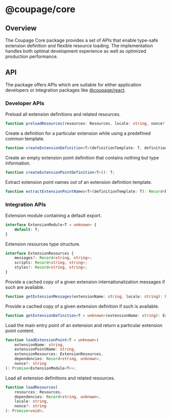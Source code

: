 # @coupage/core

## Overview

The Coupage Core package provides a set of APIs that enable type-safe extension definition and flexible resource
loading. The implementation handles both optimal development experience as well as optimized production performance.

## API

The package offers APIs which are suitable for either application developers or integration packages like
[@coupage/react](https://github.com/asual/coupage/tree/master/packages/react).

### Developer APIs

Preload all extension definitions and related resources.

```typescript
function preloadResources(resources: Resources, locale: string, nonce?: string): void;
```

Create a definition for a particular extension while using a predefined common template.

```typescript
function createExtensionDefinition<T>(definitionTemplate: T, definition: T): T;
```

Create an empty extension point definition that contains nothing but type information.

```typescript
function createExtensionPointDefinition<T>(): T;
```

Extract extension point names out of an extension definition template.

```typescript
function extractExtensionPointNames<T>(definitionTemplate: T): Record<keyof T, string>;
```

### Integration APIs

Extension module containing a default export.

```typescript
interface ExtensionModule<T = unknown> {
    default: T;
}
```

Extension resources type structure.

```typescript
interface ExtensionResources {
    messages?: Record<string, string>;
    scripts: Record<string, string>;
    styles?: Record<string, string>;
}
```

Provide a cached copy of a given extension internationalization messages if such are available.

```typescript
function getExtensionMessages(extensionName: string, locale: string): Record<string, string> | void;
```

Provide a cached copy of a given extension definition if such is available.

```typescript
function getExtensionDefinition<T = unknown>(extensionName: string): ExtensionModule<T> | void;
```

Load the main entry point of an extension and return a particular extension point content.

```typescript
function loadExtensionPoint<T = unknown>(
    extensionName: string,
    extensionPointName: string,
    extensionResources: ExtensionResources,
    dependencies: Record<string, unknown>,
    nonce?: string
): Promise<ExtensionModule<T>>;
```

Load all extension definitions and related resources.

```typescript
function loadResources(
    resources: Resources,
    dependencies: Record<string, unknown>,
    locale: string,
    nonce?: string
): Promise<void>;
```

